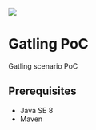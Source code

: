[![](https://api.travis-ci.org/juancarlosmaldonadobeltran/gatling-poc.svg)](https://travis-ci.com/github/juancarlosmaldonadobeltran/gatling-poc)
# Gatling PoC

Gatling scenario PoC

## Prerequisites
* Java SE 8
* Maven
